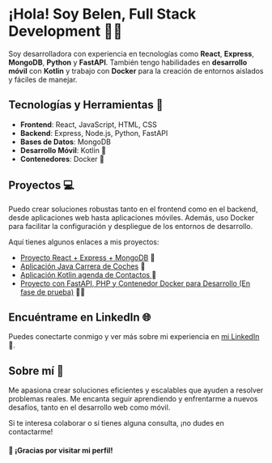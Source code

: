 # ¡Hola! Soy Belen, Full Stack Development 👩‍💻

Soy desarrolladora con experiencia en tecnologías como **React**, **Express**, **MongoDB**, **Python** y **FastAPI**. También tengo habilidades en **desarrollo móvil** con **Kotlin** y trabajo con **Docker** para la creación de entornos aislados y fáciles de manejar.

## Tecnologías y Herramientas 🔧

- **Frontend**: React, JavaScript, HTML, CSS
- **Backend**: Express, Node.js, Python, FastAPI
- **Bases de Datos**: MongoDB
- **Desarrollo Móvil**: Kotlin 📱
- **Contenedores**: Docker 🐳

## Proyectos 💻

Puedo crear soluciones robustas tanto en el frontend como en el backend, desde aplicaciones web hasta aplicaciones móviles. Además, uso Docker para facilitar la configuración y despliegue de los entornos de desarrollo.

Aquí tienes algunos enlaces a mis proyectos:

- [Proyecto React + Express + MongoDB](https://rojo-frontend.onrender.com/home) 🔗
- [Aplicación Java Carrera de Coches](https://github.com/belen579/Carrera_Coches) 📲
- [Aplicación Kotlin agenda de Contactos ](https://github.com/belen579/AgendaContactosNueva) 📲
- [Proyecto con FastAPI, PHP y Contenedor Docker para Desarrollo (En fase de prueba)](#) 🚀🐋


## Encuéntrame en LinkedIn 🌐

Puedes conectarte conmigo y ver más sobre mi experiencia en [mi LinkedIn](https://www.linkedin.com/in/bel%C3%A9n-bastos-davila-052269252/) 🔗.

## Sobre mí 📝

Me apasiona crear soluciones eficientes y escalables que ayuden a resolver problemas reales. Me encanta seguir aprendiendo y enfrentarme a nuevos desafíos, tanto en el desarrollo web como móvil.

Si te interesa colaborar o si tienes alguna consulta, ¡no dudes en contactarme!


#### 🌟 ¡Gracias por visitar mi perfil!